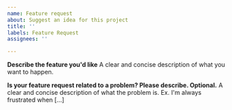 ```yaml
---
name: Feature request
about: Suggest an idea for this project
title: ''
labels: Feature Request
assignees: ''

---
```


**Describe the feature you'd like**
A clear and concise description of what you want to happen.

**Is your feature request related to a problem? Please describe. Optional.**
A clear and concise description of what the problem is. Ex. I'm always frustrated when [...]
